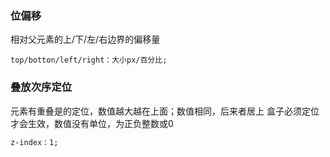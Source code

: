### 位偏移
相对父元素的上/下/左/右边界的偏移量
```
top/botton/left/right：大小px/百分比;
```
### 叠放次序定位
元素有重叠是的定位，数值越大越在上面；数值相同，后来者居上
盒子必须定位才会生效，数值没有单位，为正负整数或0
```css
z-index：1;
```